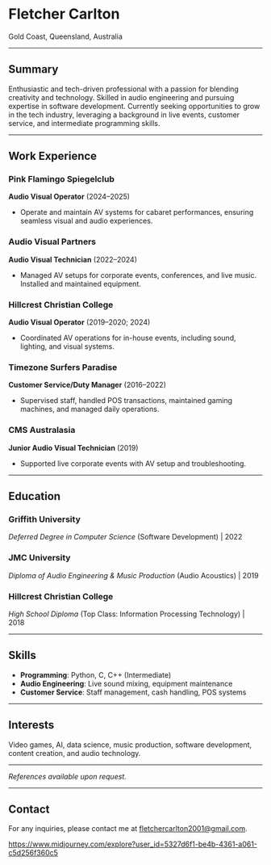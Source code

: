 # Fletcher Carlton

Gold Coast, Queensland, Australia

---

## Summary

Enthusiastic and tech-driven professional with a passion for blending creativity and technology. Skilled in audio engineering and pursuing expertise in software development. Currently seeking opportunities to grow in the tech industry, leveraging a background in live events, customer service, and intermediate programming skills.

---

## Work Experience

### Pink Flamingo Spiegelclub
**Audio Visual Operator** (2024–2025)
- Operate and maintain AV systems for cabaret performances, ensuring seamless visual and audio experiences.

### Audio Visual Partners
**Audio Visual Technician** (2022–2024)
- Managed AV setups for corporate events, conferences, and live music. Installed and maintained equipment.

### Hillcrest Christian College
**Audio Visual Operator** (2019–2020; 2024)
- Coordinated AV operations for in-house events, including sound, lighting, and visual systems.

### Timezone Surfers Paradise
**Customer Service/Duty Manager** (2016–2022)
- Supervised staff, handled POS transactions, maintained gaming machines, and managed daily operations.

### CMS Australasia
**Junior Audio Visual Technician** (2019)
- Supported live corporate events with AV setup and troubleshooting.

---

## Education

### Griffith University
*Deferred Degree in Computer Science* (Software Development) | 2022

### JMC University
*Diploma of Audio Engineering & Music Production* (Audio Acoustics) | 2019

### Hillcrest Christian College
*High School Diploma* (Top Class: Information Processing Technology) | 2018

---

## Skills

- **Programming**: Python, C, C++ (Intermediate)
- **Audio Engineering**: Live sound mixing, equipment maintenance
- **Customer Service**: Staff management, cash handling, POS systems

---

## Interests

Video games, AI, data science, music production, software development, content creation, and audio technology.

---

*References available upon request.*

---

## Contact

For any inquiries, please contact me at [fletchercarlton2001@gmail.com](mailto:your-email@example.com).

https://www.midjourney.com/explore?user_id=5327d6f1-be4b-4361-a061-c5d256f360c5